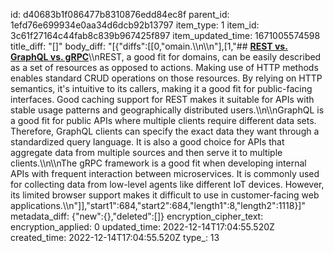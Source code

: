 id: d40683b1f086477b8310876edd84ec8f
parent_id: 1efd76e699934e0aa34d6dcb92b13797
item_type: 1
item_id: 3c61f27164c44fab8c839b967425f897
item_updated_time: 1671005574598
title_diff: "[]"
body_diff: "[{\"diffs\":[[0,\"omain.\\\n\\\n\"],[1,\"## [**REST vs. GraphQL vs. gRPC**](https://www.baeldung.com/rest-vs-graphql-vs-grpc)\\\nREST, a good fit for domains, can be easily described as a set of resources as opposed to actions. Making use of HTTP methods enables standard CRUD operations on those resources. By relying on HTTP semantics, it's intuitive to its callers, making it a good fit for public-facing interfaces. Good caching support for REST makes it suitable for APIs with stable usage patterns and geographically distributed users.\\\n\\\nGraphQL is a good fit for public APIs where multiple clients require different data sets. Therefore, GraphQL clients can specify the exact data they want through a standardized query language. It is also a good choice for APIs that aggregate data from multiple sources and then serve it to multiple clients.\\\n\\\nThe gRPC framework is a good fit when developing internal APIs with frequent interaction between microservices. It is commonly used for collecting data from low-level agents like different IoT devices. However, its limited browser support makes it difficult to use in customer-facing web applications.\\\n\"]],\"start1\":684,\"start2\":684,\"length1\":8,\"length2\":1118}]"
metadata_diff: {"new":{},"deleted":[]}
encryption_cipher_text: 
encryption_applied: 0
updated_time: 2022-12-14T17:04:55.520Z
created_time: 2022-12-14T17:04:55.520Z
type_: 13